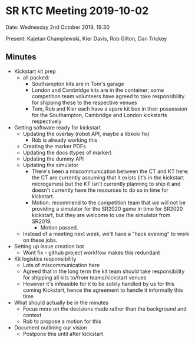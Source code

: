 # SR KTC Meeting 2019-10-02

Date: Wednesday 2nd October 2019, 19:30

Present: Kajetan Champlewski, Kier Davis, Rob Gilton, Dan Trickey

## Minutes

* Kickstart kit prep
    * all packed:
        * Southampton kits are in Tom's garage
        * London and Cambridge kits are in the container; some competition team volunteers have agreed to take responsibility for shipping these to the respective venues
        * Tom, Rob and Kier each have a spare kit box in their possession for the Southampton, Cambridge and London kickstarts respectively
* Getting software ready for kickstart
    * Updating the overlay (robot API, maybe a libkoki fix)
        * Rob is already working this
    * Creating the marker PDFs
    * Updating the docs (types of marker)
    * Updating the dummy API
    * Updating the simulator
        * There's been a miscommunication between the CT and KT here: the CT are currently assuming that it exists (it's in the kickstart microgames) but the KT isn't currently planning to ship it and doesn't currently have the resources to do so in time for kickstart.
        * Motion: recommend to the competition team that we will not be providing a simulator for the SR2020 game in time for SR2020 kickstart, but they are welcome to use the simulator from SR2019.
            * Motion passed.
    * Instead of a meeting next week, we'll have a "hack evening" to work on these jobs.
* Setting up issue creation bot
    * Wont fix - github project workflow makes this redundant
* Kit logistics responsibility
    * Lots of miscommunication here
    * Agreed that in the long term the kit team should take responsibility for shipping all kits to/from teams/kickstart venues
    * However it's infeasible for it to be solely handled by us for this coming Kickstart, hence the agreement to handle it informally this time
* What should actually be in the minutes
    * Focus more on the decisions made rather than the background and context
    * Rob to propose a motion for this
* Document outlining our vision
    * Postpone this until after kickstart
